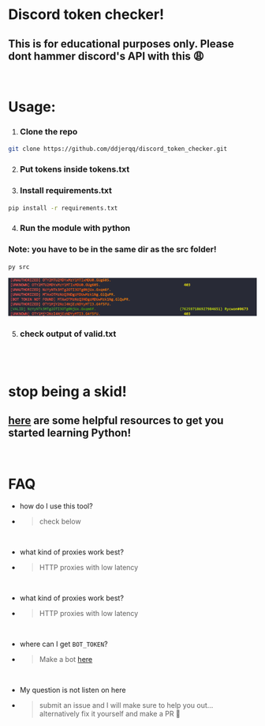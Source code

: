 # Discord token checker!

## This is for educational purposes only. Please dont hammer discord's API with this 😩

<br>

# Usage:

1. ### Clone the repo
```bash
git clone https://github.com/ddjerqq/discord_token_checker.git
```
2. ### Put tokens inside tokens.txt
3. ### Install requirements.txt
```bash
pip install -r requirements.txt
```
4. ### Run the module with python
### Note: you have to be in the same dir as the src folder!
```bash
py src
```

![checker working in action](./checker.png)

5. ### check output of valid.txt

<br>
<br>

# stop being a skid! 
## [here](https://www.pythondiscord.com/resources/) are some helpful resources to get you started learning Python!


<br>

# FAQ

* how do I use this tool?
* > check below

<br>

* what kind of proxies work best?
* > HTTP proxies with low latency

<br>

* what kind of proxies work best?
* > HTTP proxies with low latency

<br>

* where can I get `BOT_TOKEN`?
* > Make a bot [here](https://discord.com/developers/applications)

<br>

* My question is not listen on here
* > submit an issue and I will make sure to help you out... <br>
  > alternatively fix it yourself and make a PR 🖤


